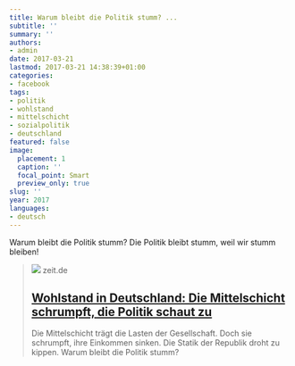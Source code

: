```yaml
---
title: Warum bleibt die Politik stumm? ...
subtitle: ''
summary: ''
authors:
- admin
date: 2017-03-21
lastmod: 2017-03-21 14:38:39+01:00
categories:
- facebook
tags:
- politik
- wohlstand
- mittelschicht
- sozialpolitik
- deutschland
featured: false
image:
  placement: 1
  caption: ''
  focal_point: Smart
  preview_only: true
slug: ''
year: 2017
languages:
- deutsch
---
```


Warum bleibt die Politik stumm? Die Politik bleibt stumm, weil wir stumm bleiben!
> [![](https://img.zeit.de/administratives/sharing/fallback-image/wide__1300x731)](http://www.zeit.de/wirtschaft/2017-03/wohlstand-deutschland-mittelschicht-abstieg-sozialsystem-loehne/komplettansicht)
> zeit.de
> ## [Wohlstand in Deutschland: Die Mittelschicht schrumpft, die Politik schaut zu](http://www.zeit.de/wirtschaft/2017-03/wohlstand-deutschland-mittelschicht-abstieg-sozialsystem-loehne/komplettansicht)
>
>Die Mittelschicht trägt die Lasten der Gesellschaft. Doch sie schrumpft, ihre Einkommen sinken. Die Statik der Republik droht zu kippen. Warum bleibt die Politik stumm?